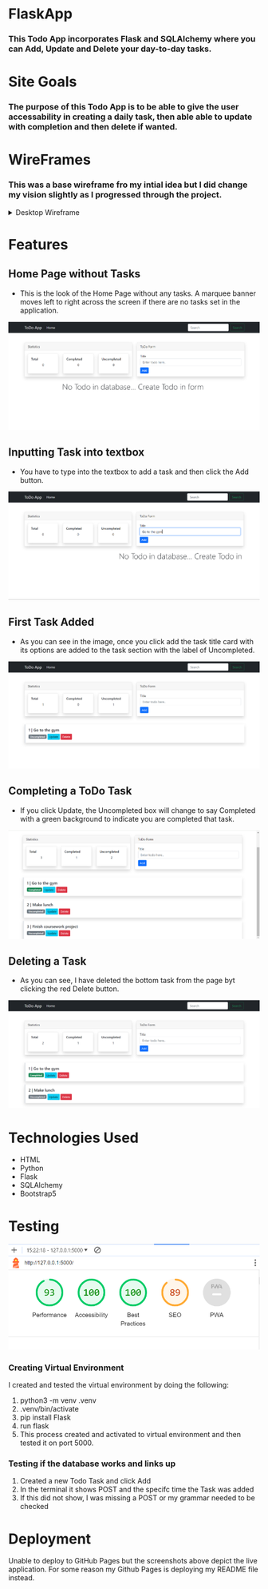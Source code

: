 # FlaskApp
### This Todo App incorporates Flask and SQLAlchemy where you can Add, Update and Delete your day-to-day tasks.

# Site Goals
### The purpose of this Todo App is to be able to give the user accessability in creating a daily task, then able able to update with completion and then delete if wanted.

# WireFrames
### This was a base wireframe fro my intial idea but I did change my vision slightly as I progressed through the project.

<details>

 <summary>Desktop Wireframe</summary>

![Desktop Wireframe](images/ToDoWireframe.png)
 </details>


# Features
## Home Page without Tasks
* This is the look of the Home Page without any tasks. A marquee banner moves left to right across the screen if there are no tasks set in the application.

![Home Page without Tasks](images/NoTaskHomePage.png)

## Inputting Task into textbox
* You have to type into the textbox to add a task and then click the Add button.

![Home Page without Tasks](images/InputtingTask.png)

## First Task Added
* As you can see in the image, once you click add the task title card with its options are added to the task section with the label of Uncompleted.

![Home Page without Tasks](images/AddingFirstTask.png)

## Completing a ToDo Task 
* If you click Update, the Uncompleted box will change to say Completed with a green background to indicate you are completed that task.

![Home Page with Tasks](images/TasksHomePage.png)

## Deleting a Task
* As you can see, I have deleted the bottom task from the page byt clicking the red Delete button.

![Home Page with Tasks](images/DeleteTask.png)



# Technologies Used
* HTML
* Python
* Flask
* SQLAlchemy
* Bootstrap5

# Testing 

![Lighthouse Desktop](images/LighthouseDesktop.png)

### Creating Virtual Environment
I created and tested the virtual environment by doing the following:
1. python3 -m venv .venv
2. .venv/bin/activate
3. pip install Flask
4. run flask 
5. This process created and activated to virtual environment and then tested it on port 5000.

### Testing if the database works and links up
1. Created a new Todo Task and click Add
2. In the terminal it shows POST and the specifc time the Task was added
3. If this did not show, I was missing a POST or my grammar needed to be checked


# Deployment
Unable to deploy to GitHub Pages but the screenshots above depict the live application. For some reason my Github Pages is deploying my README file instead.